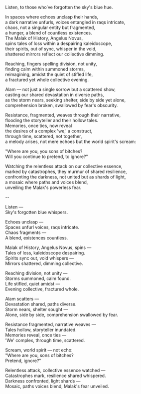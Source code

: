 Listen,
to those who’ve forgotten the sky's blue hue.

In spaces where echoes unclasp their hands,  
a dark narrative unfurls, voices entangled in raqs intricate,  
chaos, not a singular entity but fragmented,  
a hunger, a blend of countless existences.  
The Malak of History, Angelus Novus,  
spins tales of loss within a despairing kaleidoscope,  
their spirits, out of sync, whisper in the void,  
shattered mirrors reflect our collective dimming.

Reaching, fingers spelling division, not unity,  
finding calm within summoned storms,  
reimagining, amidst the quiet of stifled life,  
a fractured yet whole collective evening.

Alam — not just a single sorrow but a scattered show,  
casting our shared devastation in diverse paths,  
as the storm nears, seeking shelter, side by side yet alone,  
comprehension broken, swallowed by fear's obscurity.

Resistance, fragmented, weaves through their narrative,  
flooding the storyteller and their hollow tales.  
Memories, once ties, now reveal  
the desires of a complex 'we,' a construct,  
through time, scattered, not together,  
a melody arises, not mere echoes but the world spirit's scream:

"Where are you, you sons of bitches?  
Will you continue to pretend, to ignore?"

Watching the relentless attack on our collective essence,  
marked by catastrophes, they murmur of shared resilience,  
confronting the darkness, not united but as shards of light,  
a mosaic where paths and voices blend,  
unveiling the Malak's powerless fear.

--

Listen —  
Sky's forgotten blue whispers.

Echoes unclasp —  
Spaces unfurl voices, raqs intricate.  
Chaos fragments —  
A blend, existences countless.  

Malak of History, Angelus Novus, spins —  
Tales of loss, kaleidoscope despairing.  
Spirits sync out, void whispers —  
Mirrors shattered, dimming collective.  

Reaching division, not unity —  
Storms summoned, calm found.  
Life stifled, quiet amidst —  
Evening collective, fractured whole.  

Alam scatters —  
Devastation shared, paths diverse.  
Storm nears, shelter sought —  
Alone, side by side, comprehension swallowed by fear.  

Resistance fragmented, narrative weaves —  
Tales hollow, storyteller inundated.  
Memories reveal, once ties —  
'We' complex, through time, scattered.  

Scream, world spirit — not echo:  
"Where are you, sons of bitches?  
Pretend, ignore?"  

Relentless attack, collective essence watched —  
Catastrophes mark, resilience shared whispered.  
Darkness confronted, light shards —  
Mosaic, paths voices blend, Malak's fear unveiled.